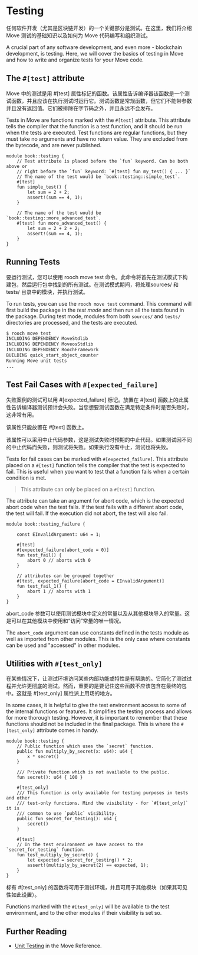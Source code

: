 # Testing

任何软件开发（尤其是区块链开发）的一个关键部分是测试。在这里，我们将介绍 Move 测试的基础知识以及如何为 Move 代码编写和组织测试。

A crucial part of any software development, and even more - blockchain development, is testing.
Here, we will cover the basics of testing in Move and how to write and organize tests for your Move
code.

## The `#[test]` attribute

Move 中的测试是用 #[test] 属性标记的函数。该属性告诉编译器该函数是一个测试函数，并且应该在执行测试时运行它。测试函数是常规函数，但它们不能带参数并且没有返回值。它们被排除在字节码之外，并且永远不会发布。

Tests in Move are functions marked with the `#[test]` attribute. This attribute tells the compiler
that the function is a test function, and it should be run when the tests are executed. Test
functions are regular functions, but they must take no arguments and have no return value. They
are excluded from the bytecode, and are never published.

```move
module book::testing {
    // Test attribute is placed before the `fun` keyword. Can be both above or
    // right before the `fun` keyword: `#[test] fun my_test() { ... }`
    // The name of the test would be `book::testing::simple_test`.
    #[test]
    fun simple_test() {
        let sum = 2 + 2;
        assert!(sum == 4, 1);
    }

    // The name of the test would be `book::testing::more_advanced_test`.
    #[test] fun more_advanced_test() {
        let sum = 2 + 2 + 2;
        assert!(sum == 4, 1);
    }
}
```

## Running Tests

要运行测试，您可以使用 rooch move test 命令。此命令将首先在测试模式下构建包，然后运行包中找到的所有测试。在测试模式期间，将处理sources/ 和tests/ 目录中的模块，并执行测试。

To run tests, you can use the `rooch move test` command. This command will first build the package in
the _test mode_ and then run all the tests found in the package. During test mode, modules from both
`sources/` and `tests/` directories are processed, and the tests are executed.

```bash
$ rooch move test
INCLUDING DEPENDENCY MoveStdlib
INCLUDING DEPENDENCY MoveosStdlib
INCLUDING DEPENDENCY RoochFramework
BUILDING quick_start_object_counter
Running Move unit tests
...
```

## Test Fail Cases with `#[expected_failure]`

失败案例的测试可以用 #[expected_failure] 标记。放置在 #[test] 函数上的此属性告诉编译器测试预计会失败。当您想要测试函数在满足特定条件时是否失败时，这非常有用。

该属性只能放置在 #[test] 函数上。

该属性可以采用中止代码参数，这是测试失败时预期的中止代码。如果测试因不同的中止代码而失败，则测试将失败。如果执行没有中止，测试也将失败。

Tests for fail cases can be marked with `#[expected_failure]`. This attribute placed on a `#[test]`
function tells the compiler that the test is expected to fail. This is useful when you want to test
that a function fails when a certain condition is met.

> This attribute can only be placed on a `#[test]` function.

The attribute can take an argument for abort code, which is the expected abort code when the test
fails. If the test fails with a different abort code, the test will fail. If the execution did not
abort, the test will also fail.

```move
module book::testing_failure {

    const EInvalidArgument: u64 = 1;

    #[test]
    #[expected_failure(abort_code = 0)]
    fun test_fail() {
        abort 0 // aborts with 0
    }

    // attributes can be grouped together
    #[test, expected_failure(abort_code = EInvalidArgument)]
    fun test_fail_1() {
        abort 1 // aborts with 1
    }
}
```

abort_code 参数可以使用测试模块中定义的常量以及从其他模块导入的常量。这是可以在其他模块中使用和“访问”常量的唯一情况。

The `abort_code` argument can use constants defined in the tests module as well as imported from
other modules. This is the only case where constants can be used and "accessed" in other modules.

## Utilities with `#[test_only]`

在某些情况下，让测试环境访问某些内部功能或特性是有帮助的。它简化了测试过程并允许更彻底的测试。然而，重要的是要记住这些函数不应该包含在最终的包中。这就是 #[test_only] 属性派上用场的地方。

In some cases, it is helpful to give the test environment access to some of the internal functions
or features. It simplifies the testing process and allows for more thorough testing. However, it is
important to remember that these functions should not be included in the final package. This is
where the `#[test_only]` attribute comes in handy.

```move
module book::testing {
    // Public function which uses the `secret` function.
    public fun multiply_by_secret(x: u64): u64 {
        x * secret()
    }

    /// Private function which is not available to the public.
    fun secret(): u64 { 100 }

    #[test_only]
    /// This function is only available for testing purposes in tests and other
    /// test-only functions. Mind the visibility - for `#[test_only]` it is
    /// common to use `public` visibility.
    public fun secret_for_testing(): u64 {
        secret()
    }

    #[test]
    // In the test environment we have access to the `secret_for_testing` function.
    fun test_multiply_by_secret() {
        let expected = secret_for_testing() * 2;
        assert!(multiply_by_secret(2) == expected, 1);
    }
}
```

标有 #[test_only] 的函数将可用于测试环境，并且可用于其他模块（如果其可见性如此设置）。

Functions marked with the `#[test_only]` will be available to the test environment, and to the other
modules if their visibility is set so.

## Further Reading

- [Unit Testing](https://move-book.com/reference/unit-testing.html) in the Move Reference.
